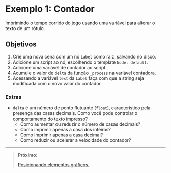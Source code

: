 # Exemplo 1: Contador

Imprimindo o tempo corrido do jogo usando uma variável para alterar o texto de um rótulo.

## Objetivos

1. Crie uma nova cena com um nó `Label` como raiz, salvando no disco.
2. Adicione um script ao nó, escolhendo o template `Node: default`.
3. Adicione uma variável de contador ao script.
4. Acumule o valor de `delta` da função `_process` na variável contadora.
5. Acessando a variável `text` da `Label` faça com que a string seja modificada com o novo valor do contador.

### Extras

- `delta` é um número de ponto flutuante (`float`), característico pela presença das casas decimais. Como você pode controlar o comportamento do texto impresso?
    - Como aumentar ou reduzir o número de casas decimais?
    - Como imprimir apenas a casa dos inteiros?
    - Como imprimir apenas a casa decimal?
    - Como reduzir ou acelerar a velocidade do contador?

----

> **Próximo:**
> 
> [Posicionando elementos gráficos.](../2/README.md)
